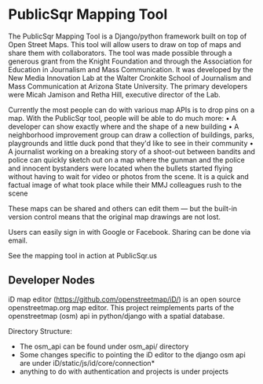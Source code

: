 PublicSqr Mapping Tool
=========
The PublicSqr Mapping Tool is a Django/python framework built on top of Open Street Maps. This tool will allow users to draw on top of maps and share them with collaborators. The tool was made possible through a generous grant from the Knight Foundation and through the Association for Education in Journalism and Mass Communication. It was developed by the New Media Innovation Lab at the Walter Cronkite School of Journalism and Mass Communication at Arizona State University. The primary developers were Micah Jamison and Retha Hill, executive director of the Lab.

Currently the most people can do with various map APIs is to drop pins on a map. With the PublicSqr tool, people will be able to do much more:
•	A developer can show exactly where and the shape of a new building 
•	A neighborhood improvement group can draw a collection of buildings, parks, playgrounds and little duck pond that they'd like to see in their community
•	A journalist working on a breaking story of a shoot-out between bandits and police can quickly sketch out on a map where the gunman and the police and innocent bystanders were located when the bullets started flying without having to wait for video or photos from the scene. It is a quick and factual image of what took place while their MMJ colleagues rush to the scene

These maps can be shared and others can edit them — but the built-in version control means that the original map drawings are not lost.

Users can easily sign in with Google or Facebook. Sharing can be done via email.

See the mapping tool in action at PublicSqr.us



Developer Nodes
-------------
iD map editor (https://github.com/openstreetmap/iD/) is an open source openstreetmap.org map editor.  This project reimplements parts of the openstreetmap (osm) api in python/django with a spatial database.

Directory Structure:
* The osm_api can be found under osm_api/ directory
* Some changes specific to pointing the iD editor to the django osm api are under iD/static/js/id/core/connection*
* anything to do with authentication and projects is under projects

